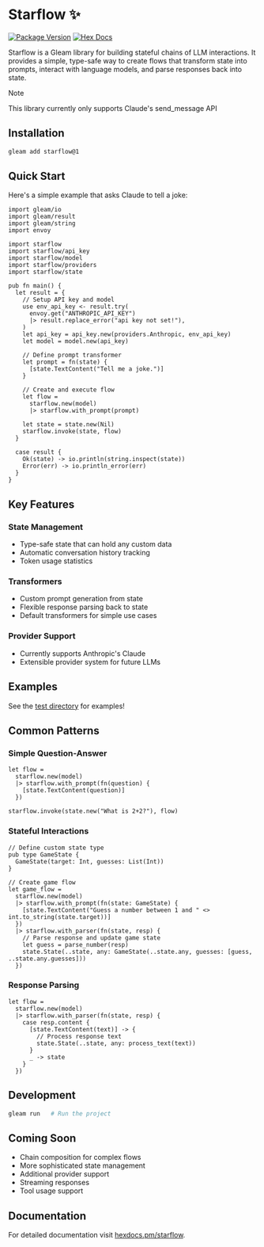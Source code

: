 # Starflow ✨

[![Package Version](https://img.shields.io/hexpm/v/flow)](https://hex.pm/packages/starflow)
[![Hex Docs](https://img.shields.io/badge/hex-docs-ffaff3)](https://hexdocs.pm/starflow/)

Starflow is a Gleam library for building stateful chains of LLM interactions. It provides a simple, type-safe way to create flows that transform state into prompts, interact with language models, and parse responses back into state.

> [!NOTE]
> This library currently only supports Claude's send_message API

## Installation

```sh
gleam add starflow@1
```

## Quick Start

Here's a simple example that asks Claude to tell a joke:

```gleam
import gleam/io
import gleam/result
import gleam/string
import envoy

import starflow
import starflow/api_key
import starflow/model
import starflow/providers
import starflow/state

pub fn main() {
  let result = {
    // Setup API key and model
    use env_api_key <- result.try(
      envoy.get("ANTHROPIC_API_KEY")
      |> result.replace_error("api key not set!"),
    )
    let api_key = api_key.new(providers.Anthropic, env_api_key)
    let model = model.new(api_key)

    // Define prompt transformer
    let prompt = fn(state) {
      [state.TextContent("Tell me a joke.")]
    }

    // Create and execute flow
    let flow =
      starflow.new(model)
      |> starflow.with_prompt(prompt)

    let state = state.new(Nil)
    starflow.invoke(state, flow)
  }

  case result {
    Ok(state) -> io.println(string.inspect(state))
    Error(err) -> io.println_error(err)
  }
}
```

## Key Features

### State Management
- Type-safe state that can hold any custom data
- Automatic conversation history tracking
- Token usage statistics

### Transformers
- Custom prompt generation from state
- Flexible response parsing back to state
- Default transformers for simple use cases

### Provider Support
- Currently supports Anthropic's Claude
- Extensible provider system for future LLMs

## Examples

See the [test directory](./test/starflow_test/) for examples!

## Common Patterns

### Simple Question-Answer
```gleam
let flow =
  starflow.new(model)
  |> starflow.with_prompt(fn(question) {
    [state.TextContent(question)]
  })

starflow.invoke(state.new("What is 2+2?"), flow)
```

### Stateful Interactions
```gleam
// Define custom state type
pub type GameState {
  GameState(target: Int, guesses: List(Int))
}

// Create game flow
let game_flow =
  starflow.new(model)
  |> starflow.with_prompt(fn(state: GameState) {
    [state.TextContent("Guess a number between 1 and " <> int.to_string(state.target))]
  })
  |> starflow.with_parser(fn(state, resp) {
    // Parse response and update game state
    let guess = parse_number(resp)
    state.State(..state, any: GameState(..state.any, guesses: [guess, ..state.any.guesses]))
  })
```

### Response Parsing
```gleam
let flow =
  starflow.new(model)
  |> starflow.with_parser(fn(state, resp) {
    case resp.content {
      [state.TextContent(text)] -> {
        // Process response text
        state.State(..state, any: process_text(text))
      }
      _ -> state
    }
  })
```

## Development

```sh
gleam run   # Run the project
```

## Coming Soon
- Chain composition for complex flows
- More sophisticated state management
- Additional provider support
- Streaming responses
- Tool usage support

## Documentation

For detailed documentation visit [hexdocs.pm/starflow](https://hexdocs.pm/starflow).
